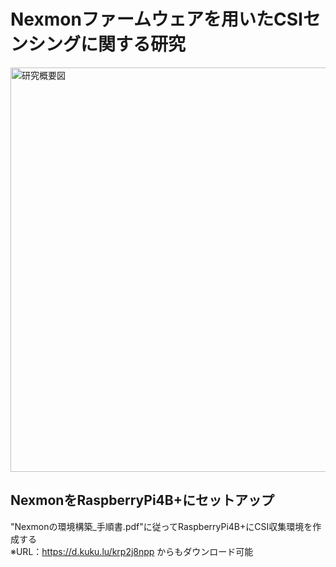 # Nexmonファームウェアを用いたCSIセンシングに関する研究

<img width="647" alt="研究概要図" src="https://github.com/haradakaito/NexmonCSI/assets/75819611/89948431-90a3-4b88-a3c2-b03035f460cc">

## NexmonをRaspberryPi4B+にセットアップ
"Nexmonの環境構築_手順書.pdf"に従ってRaspberryPi4B+にCSI収集環境を作成する  
※URL：https://d.kuku.lu/krp2j8npp からもダウンロード可能

